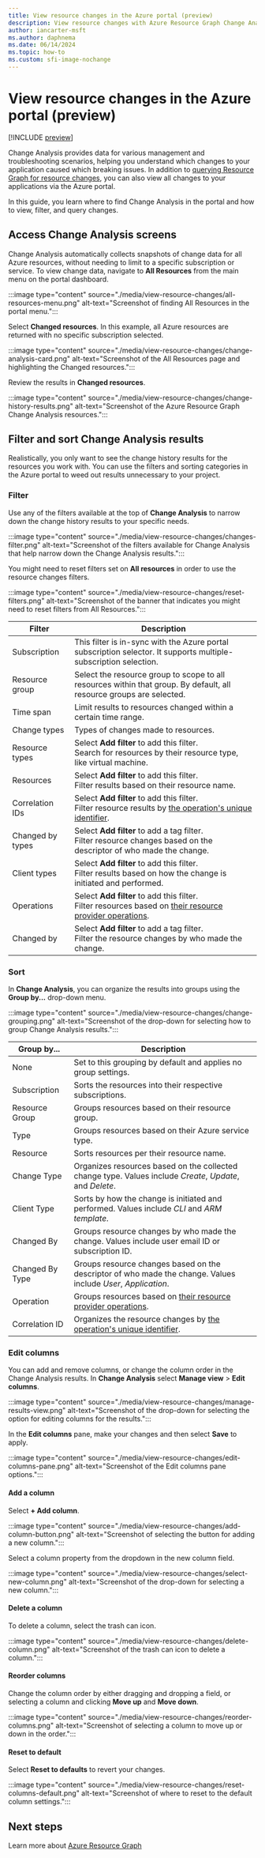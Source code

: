 ```yaml
---
title: View resource changes in the Azure portal (preview)
description: View resource changes with Azure Resource Graph Change Analysis in the Azure portal.
author: iancarter-msft
ms.author: daphnema
ms.date: 06/14/2024
ms.topic: how-to
ms.custom: sfi-image-nochange
---
```


# View resource changes in the Azure portal (preview)

[!INCLUDE [preview](../../includes/resource-graph/preview/change-analysis.md)]

Change Analysis provides data for various management and troubleshooting scenarios, helping you understand which changes to your application caused which breaking issues. In addition to [querying Resource Graph for resource changes](./get-resource-changes.md), you can also view all changes to your applications via the Azure portal.

In this guide, you learn where to find Change Analysis in the portal and how to view, filter, and query changes.

## Access Change Analysis screens

Change Analysis automatically collects snapshots of change data for all Azure resources, without  needing to limit to a specific subscription or service. To view change data, navigate to **All Resources** from the main menu on the portal dashboard.

:::image type="content" source="./media/view-resource-changes/all-resources-menu.png" alt-text="Screenshot of finding All Resources in the portal menu.":::

Select **Changed resources**. In this example, all Azure resources are returned with no specific subscription selected.

:::image type="content" source="./media/view-resource-changes/change-analysis-card.png" alt-text="Screenshot of the All Resources page and highlighting the Changed resources.":::

Review the results in **Changed resources**.

:::image type="content" source="./media/view-resource-changes/change-history-results.png" alt-text="Screenshot of the Azure Resource Graph Change Analysis resources.":::

## Filter and sort Change Analysis results

Realistically, you only want to see the change history results for the resources you work with. You can use the filters and sorting categories in the Azure portal to weed out results unnecessary to your project.

### Filter

Use any of the filters available at the top of **Change Analysis** to narrow down the change history results to your specific needs.

:::image type="content" source="./media/view-resource-changes/changes-filter.png" alt-text="Screenshot of the filters available for Change Analysis that help narrow down the Change Analysis results.":::

You might need to reset filters set on **All resources** in order to use the resource changes filters.

:::image type="content" source="./media/view-resource-changes/reset-filters.png" alt-text="Screenshot of the banner that indicates you might need to reset filters from All Resources.":::

| Filter | Description |
| ------ | ----------- |
| Subscription | This filter is in-sync with the Azure portal subscription selector. It supports multiple-subscription selection. |
| Resource group | Select the resource group to scope to all resources within that group. By default, all resource groups are selected. |
| Time span | Limit results to resources changed within a certain time range.  |
| Change types | Types of changes made to resources. |
| Resource types | Select **Add filter** to add this filter.</br> Search for resources by their resource type, like virtual machine. |
| Resources | Select **Add filter** to add this filter.</br> Filter results based on their resource name. |
| Correlation IDs | Select **Add filter** to add this filter.</br> Filter resource results by [the operation's unique identifier](../../../expressroute/get-correlation-id.md). |
| Changed by types | Select **Add filter** to add a tag filter.</br> Filter resource changes based on the descriptor of who made the change. |
| Client types | Select **Add filter** to add this filter.</br> Filter results based on how the change is initiated and performed. |
| Operations | Select **Add filter** to add this filter.</br> Filter resources based on [their resource provider operations](../../../role-based-access-control/resource-provider-operations.md). |
| Changed by | Select **Add filter** to add a tag filter.</br> Filter the resource changes by who made the change. |

### Sort

In **Change Analysis**, you can organize the results into groups using the **Group by...** drop-down menu.

:::image type="content" source="./media/view-resource-changes/change-grouping.png" alt-text="Screenshot of the drop-down for selecting how to group Change Analysis results.":::

| Group by... | Description |
| ------ | ----------- |
| None | Set to this grouping by default and applies no group settings. |
| Subscription | Sorts the resources into their respective subscriptions. |
| Resource Group | Groups resources based on their resource group. |
| Type | Groups resources based on their Azure service type.  |
| Resource | Sorts resources per their resource name. |
| Change Type | Organizes resources based on the collected change type. Values include _Create_, _Update_, and _Delete_. |
| Client Type | Sorts by how the change is initiated and performed. Values include _CLI_ and _ARM template_. |
| Changed By | Groups resource changes by who made the change. Values include user email ID or subscription ID. |
| Changed By Type | Groups resource changes based on the descriptor of who made the change. Values include _User_, _Application_.  |
| Operation | Groups resources based on [their resource provider operations](../../../role-based-access-control/resource-provider-operations.md). |
| Correlation ID | Organizes the resource changes by [the operation's unique identifier](../../../expressroute/get-correlation-id.md). |

### Edit columns

You can add and remove columns, or change the column order in the Change Analysis results. In **Change Analysis** select **Manage view** > **Edit columns**.

:::image type="content" source="./media/view-resource-changes/manage-results-view.png" alt-text="Screenshot of the drop-down for selecting the option for editing columns for the results.":::

In the **Edit columns** pane, make your changes and then select **Save** to apply.

:::image type="content" source="./media/view-resource-changes/edit-columns-pane.png" alt-text="Screenshot of the Edit columns pane options.":::

#### Add a column

Select **+ Add column**.

:::image type="content" source="./media/view-resource-changes/add-column-button.png" alt-text="Screenshot of selecting the button for adding a new column.":::

Select a column property from the dropdown in the new column field.

:::image type="content" source="./media/view-resource-changes/select-new-column.png" alt-text="Screenshot of the drop-down for selecting a new column.":::

#### Delete a column

To delete a column, select the trash can icon.

:::image type="content" source="./media/view-resource-changes/delete-column.png" alt-text="Screenshot of the trash can icon to delete a column.":::

#### Reorder columns

Change the column order by either dragging and dropping a field, or selecting a column and clicking **Move up** and **Move down**.

:::image type="content" source="./media/view-resource-changes/reorder-columns.png" alt-text="Screenshot of selecting a column to move up or down in the order.":::

#### Reset to default

Select **Reset to defaults** to revert your changes.

:::image type="content" source="./media/view-resource-changes/reset-columns-default.png" alt-text="Screenshot of where to reset to the default column settings.":::

## Next steps

Learn more about [Azure Resource Graph](../overview.md)
